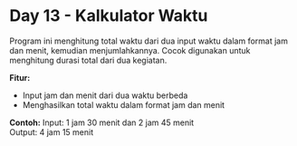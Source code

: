 # Day 13 - Kalkulator Waktu

Program ini menghitung total waktu dari dua input waktu dalam format jam dan menit, kemudian menjumlahkannya. Cocok digunakan untuk menghitung durasi total dari dua kegiatan.

**Fitur:**
- Input jam dan menit dari dua waktu berbeda
- Menghasilkan total waktu dalam format jam dan menit

**Contoh:**
Input: 1 jam 30 menit dan 2 jam 45 menit  
Output: 4 jam 15 menit
